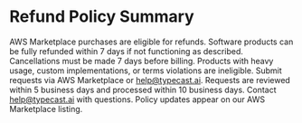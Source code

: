 # Refund Policy Summary

AWS Marketplace purchases are eligible for refunds. Software products can be fully refunded within 7 days if not functioning as described. Cancellations must be made 7 days before billing. Products with heavy usage, custom implementations, or terms violations are ineligible. Submit requests via AWS Marketplace or help@typecast.ai. Requests are reviewed within 5 business days and processed within 10 business days. Contact help@typecast.ai with questions. Policy updates appear on our AWS Marketplace listing.
